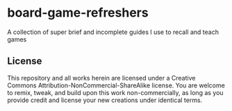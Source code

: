 board-game-refreshers
=====================

A collection of super brief and incomplete guides I use to recall and teach games

## License

This repository and all works herein are licensed under a Creative Commons Attribution-NonCommercial-ShareAlike license. You are welcome to remix, tweak, and build upon this work non-commercially, as long as you provide credit and license your new creations under identical terms.
